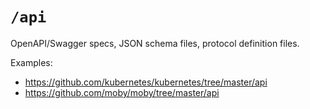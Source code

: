 # `/api`

OpenAPI/Swagger specs, JSON schema files, protocol definition files.

Examples:

* https://github.com/kubernetes/kubernetes/tree/master/api
* https://github.com/moby/moby/tree/master/api
